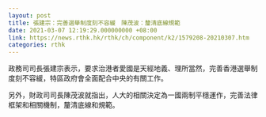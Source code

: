 ```yaml
---
layout: post
title: 張建宗：完善選舉制度刻不容緩　陳茂波：釐清底線規範
date: 2021-03-07 12:19:29.000000000 +08:00
link: https://news.rthk.hk/rthk/ch/component/k2/1579208-20210307.htm
categories: rthk
---
```


政務司司長張建宗表示，要求治港者愛國是天經地義、理所當然，完善香港選舉制度刻不容緩，特區政府會全面配合中央的有關工作。

另外，財政司司長陳茂波就指出，人大的相關決定為一國兩制平穩運作，完善法律框架和相關機制，釐清底線和規範。
